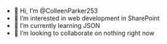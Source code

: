 - 👋 Hi, I’m @ColleenParker253
- 👀 I’m interested in web development in SharePoint
- 🌱 I’m currently learning JSON
- 💞️ I’m looking to collaborate on nothing right now


<!---
ColleenParker253/ColleenParker253 is a ✨ special ✨ repository because its `README.md` (this file) appears on your GitHub profile.
You can click the Preview link to take a look at your changes.
--->
